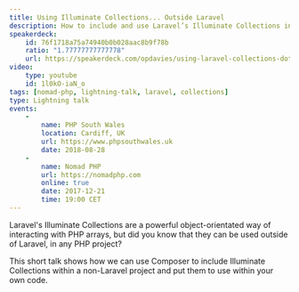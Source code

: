 ```yaml
---
title: Using Illuminate Collections... Outside Laravel
description: How to include and use Laravel’s Illuminate Collections in your non-Laravel PHP projects.
speakerdeck:
    id: 76f1718a75a74940b0b028aac8b9f78b
    ratio: "1.77777777777778"
    url: https://speakerdeck.com/opdavies/using-laravel-collections-dot-dot-dot-outside-laravel-php-south-wales-august-2018
video:
    type: youtube
    id: 1l0kO-iaN_o
tags: [nomad-php, lightning-talk, laravel, collections]
type: Lightning talk
events:
    -
        name: PHP South Wales
        location: Cardiff, UK
        url: https://www.phpsouthwales.uk
        date: 2018-08-28
    -
        name: Nomad PHP
        url: https://nomadphp.com
        online: true
        date: 2017-12-21
        time: 19:00 CET
---
```


Laravel's Illuminate Collections are a powerful object-orientated way of interacting with PHP arrays, but did you know that they can be used outside of Laravel, in any PHP project?

This short talk shows how we can use Composer to include Illuminate Collections within a non-Laravel project and put them to use within your own code.
